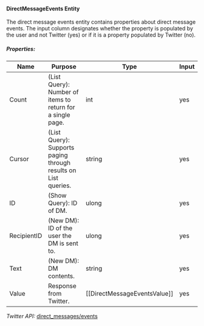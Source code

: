 #### DirectMessageEvents Entity

The direct message events entity contains properties about direct message events. The input column designates whether the property is populated by the user and not Twitter (yes) or if it is a property populated by Twitter (no).

##### Properties:

| Name | Purpose | Type | Input |
|------|---------|------|-------|
| Count | (List Query): Number of items to return for a single page. | int | yes |
| Cursor | (List Query): Supports paging through results on List queries. | string | yes |
| ID | (Show Query): ID of DM. | ulong | yes |
| RecipientID | (New DM): ID of the user the DM is sent to. | ulong | yes |
| Text | (New DM): DM contents. | string | yes |
| Value | Response from Twitter. | [[DirectMessageEventsValue]] | yes |

*Twitter API:* [direct_messages/events](https://developer.twitter.com/en/docs/direct-messages/sending-and-receiving/api-reference)